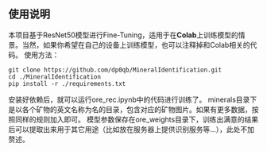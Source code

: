 ## 使用说明
本项目基于ResNet50模型进行Fine-Tuning，适用于在**Colab**上训练模型的情景。当然，如果你希望在自己的设备上训练模型，也可以注释掉和Colab相关的代码。
使用方法：
```
git clone https://github.com/dp0qb/MineralIdentification.git
cd ./MineralIdentification
pip install -r ./requirements.txt
```
安装好依赖后，就可以运行ore_rec.ipynb中的代码进行训练了。
minerals目录下是以各个矿物的英文名称为名的目录，包含对应的矿物图片。如果有更多数据，按照同样的规则加入即可。
模型参数保存在ore_weights目录下，训练出满意的结果后可以提取出来用于其它用途（比如放在服务器上提供识别服务等...），此处不加赘述。